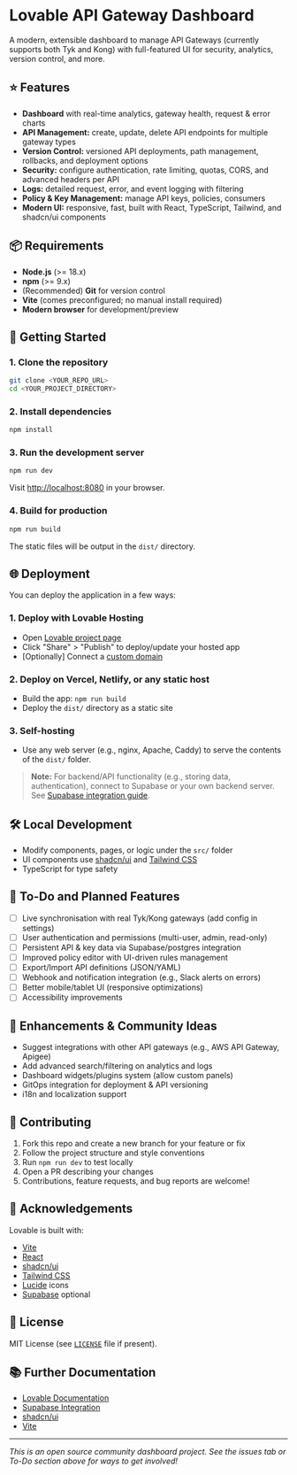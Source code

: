 
# Lovable API Gateway Dashboard

A modern, extensible dashboard to manage API Gateways (currently supports both Tyk and Kong) with full-featured UI for security, analytics, version control, and more.

## ⭐ Features

- **Dashboard** with real-time analytics, gateway health, request & error charts
- **API Management:** create, update, delete API endpoints for multiple gateway types
- **Version Control:** versioned API deployments, path management, rollbacks, and deployment options
- **Security:** configure authentication, rate limiting, quotas, CORS, and advanced headers per API
- **Logs:** detailed request, error, and event logging with filtering
- **Policy & Key Management:** manage API keys, policies, consumers
- **Modern UI:** responsive, fast, built with React, TypeScript, Tailwind, and shadcn/ui components

## 📦 Requirements

- **Node.js** (>= 18.x)
- **npm** (>= 9.x)
- (Recommended) **Git** for version control
- **Vite** (comes preconfigured; no manual install required)
- **Modern browser** for development/preview

## 🚀 Getting Started

### 1. Clone the repository

```bash
git clone <YOUR_REPO_URL>
cd <YOUR_PROJECT_DIRECTORY>
```

### 2. Install dependencies

```bash
npm install
```

### 3. Run the development server

```bash
npm run dev
```

Visit [http://localhost:8080](http://localhost:8080) in your browser.

### 4. Build for production

```bash
npm run build
```

The static files will be output in the `dist/` directory.

## 🌐 Deployment

You can deploy the application in a few ways:

### 1. Deploy with Lovable Hosting

- Open [Lovable project page](https://lovable.dev/projects/e910d3f0-17b5-40c2-b001-ea3bbbbac8cf)
- Click "Share" > "Publish" to deploy/update your hosted app
- [Optionally] Connect a [custom domain](https://docs.lovable.dev/tips-tricks/custom-domain#step-by-step-guide)

### 2. Deploy on Vercel, Netlify, or any static host

- Build the app: `npm run build`
- Deploy the `dist/` directory as a static site

### 3. Self-hosting

- Use any web server (e.g., nginx, Apache, Caddy) to serve the contents of the `dist/` folder.

> **Note:** For backend/API functionality (e.g., storing data, authentication), connect to Supabase or your own backend server. See [Supabase integration guide](https://docs.lovable.dev/integrations/supabase/).

## 🛠️ Local Development

- Modify components, pages, or logic under the `src/` folder
- UI components use [shadcn/ui](https://ui.shadcn.com/) and [Tailwind CSS](https://tailwindcss.com/)
- TypeScript for type safety

## 📝 To-Do and Planned Features

- [ ] Live synchronisation with real Tyk/Kong gateways (add config in settings)
- [ ] User authentication and permissions (multi-user, admin, read-only)
- [ ] Persistent API & key data via Supabase/postgres integration
- [ ] Improved policy editor with UI-driven rules management
- [ ] Export/Import API definitions (JSON/YAML)
- [ ] Webhook and notification integration (e.g., Slack alerts on errors)
- [ ] Better mobile/tablet UI (responsive optimizations)
- [ ] Accessibility improvements

## 🌱 Enhancements & Community Ideas

- Suggest integrations with other API gateways (e.g., AWS API Gateway, Apigee)
- Add advanced search/filtering on analytics and logs
- Dashboard widgets/plugins system (allow custom panels)
- GitOps integration for deployment & API versioning
- i18n and localization support

## 🤝 Contributing

1. Fork this repo and create a new branch for your feature or fix
2. Follow the project structure and style conventions
3. Run `npm run dev` to test locally
4. Open a PR describing your changes
5. Contributions, feature requests, and bug reports are welcome!

## 🙏 Acknowledgements

Lovable is built with:
- [Vite](https://vitejs.dev/)
- [React](https://react.dev/)
- [shadcn/ui](https://ui.shadcn.com/)
- [Tailwind CSS](https://tailwindcss.com/)
- [Lucide](https://lucide.dev/) icons
- [Supabase](https://supabase.com/) optional

## 📄 License

MIT License (see [`LICENSE`](LICENSE) file if present).

## 📚 Further Documentation

- [Lovable Documentation](https://docs.lovable.dev/)
- [Supabase Integration](https://docs.lovable.dev/integrations/supabase/)
- [shadcn/ui](https://ui.shadcn.com/docs)
- [Vite](https://vitejs.dev/guide/)

---

_This is an open source community dashboard project. See the issues tab or To-Do section above for ways to get involved!_

